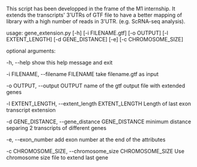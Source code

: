 This script has been developped in the frame of the M1 internship. 
It extends the transcripts' 3'UTRs of GTF file to have a better mapping of 
library with a high number of reads in 3'UTR. (e.g. ScRNA-seq analysis).

usage: gene_extension.py [-h] [-i FILENAME.gtf] [-o OUTPUT] [-l EXTENT_LENGTH]
                         [-d GENE_DISTANCE] [-e] [-c CHROMOSOME_SIZE]

optional arguments:

  -h, --help            show this help message and exit
  
  -i FILENAME, --filename FILENAME
                        take filename.gtf as input
                        
  -o OUTPUT, --output OUTPUT
                        name of the gtf output file with extended genes
                        
  -l EXTENT_LENGTH, --extent_length EXTENT_LENGTH
                        Length of last exon transcript extension
                        
  -d GENE_DISTANCE, --gene_distance GENE_DISTANCE
                        minimum distance separing 2 transcripts of different
                        genes
                        
  -e, --exon_number     add exon number at the end of the attributes
  
  -c CHROMOSOME_SIZE, --chromosome_size CHROMOSOME_SIZE
                        Use chromosome size file to extend last gene
